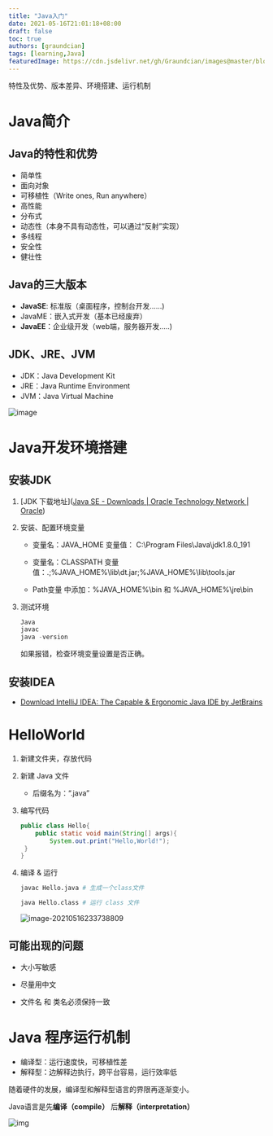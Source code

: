 ```yaml
---
title: "Java入门"
date: 2021-05-16T21:01:18+08:00
draft: false
toc: true
authors: [graundcian]
tags: [learning,Java]
featuredImage: https://cdn.jsdelivr.net/gh/Graundcian/images@master/blog/image.2n6uww3yo3o0.png
---
```

特性及优势、版本差异、环境搭建、运行机制

<!--more-->

# Java简介

## Java的特性和优势

- 简单性
- 面向对象
- 可移植性（Write ones, Run anywhere）
- 高性能
- 分布式
- 动态性（本身不具有动态性，可以通过“反射”实现）
- 多线程
- 安全性
- 健壮性

## Java的三大版本

- **JavaSE**:  标准版（桌面程序，控制台开发......)
- JavaME：嵌入式开发（基本已经废弃）
- **JavaEE**：企业级开发（web端，服务器开发.....)

## JDK、JRE、JVM

- JDK：Java Development Kit
- JRE：Java Runtime Environment
- JVM：Java Virtual Machine

![image](https://cdn.jsdelivr.net/gh/Graundcian/images@master/blog/image.v0efhp6of2o.png)





# Java开发环境搭建

## 安装JDK

1. [JDK 下载地址]([Java SE - Downloads | Oracle Technology Network | Oracle](https://www.oracle.com/java/technologies/javase-downloads.html))

2. 安装、配置环境变量

   - 变量名：JAVA_HOME  变量值：  C:\Program Files\Java\jdk1.8.0_191
   
   - 变量名：CLASSPATH   变量值：.;%JAVA_HOME%\lib\dt.jar;%JAVA_HOME%\lib\tools.jar
   - Path变量 中添加：%JAVA_HOME%\bin  和  %JAVA_HOME%\jre\bin
   
3. 测试环境

   ```powershell
   Java
   javac
   java -version
   ```

   如果报错，检查环境变量设置是否正确。

## 安装IDEA

- [Download IntelliJ IDEA: The Capable & Ergonomic Java IDE by JetBrains](https://www.jetbrains.com/idea/download/#section=windows)



# HelloWorld

1. 新建文件夹，存放代码

2. 新建 Java 文件
   - 后缀名为：“.java”
   
3. 编写代码

   ```java
   public class Hello{
       public static void main(String[] args){
           System.out.print("Hello,World!");
   	}
   }
   ```


4. 编译 & 运行

   ```bash
   javac Hello.java # 生成一个class文件
   
   java Hello.class # 运行 class 文件
   ```
   
   ![image-20210516233738809](https://cdn.jsdelivr.net/gh/Graundcian/images@master/blog/2021/05/17/20210517155425.png)

## 可能出现的问题

- 大小写敏感

- 尽量用中文

- 文件名 和 类名必须保持一致

  

# Java 程序运行机制

- 编译型：运行速度快，可移植性差
- 解释型：边解释边执行，跨平台容易，运行效率低

随着硬件的发展，编译型和解释型语言的界限再逐渐变小。



Java语言是先**编译（compile）** 后**解释（interpretation）**

![img](https://cdn.jsdelivr.net/gh/Graundcian/images@master/blog/2021/05/17/20210517145907)
